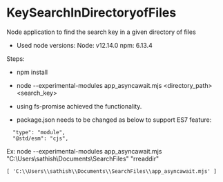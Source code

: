 # KeySearchInDirectoryofFiles
Node application to find the search key in a given directory of files

* Used node versions:
Node: v12.14.0
npm: 6.13.4

Steps: 
* npm install
* node --experimental-modules app_asyncawait.mjs <directory_path> <search_key>

* using fs-promise achieved the functionality.
* package.json needs to be changed as below to support ES7 feature:
```
  "type": "module",
  "@std/esm": "cjs",
```

Ex: node --experimental-modules app_asyncawait.mjs "C:\Users\sathish\Documents\SearchFiles" "rreaddir"

```
[ 'C:\\Users\\sathish\\Documents\\SearchFiles\\app_asyncawait.mjs' ]

```
